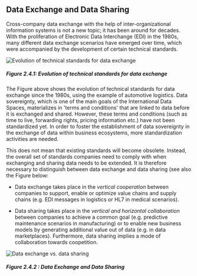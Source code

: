 ## Data Exchange and Data Sharing ##

Cross-company data exchange with the help of inter-organizational
information systems is not a new topic; it has been around for decades.
With the proliferation of Electronic Data Interchange (EDI) in the
1980s, many different data exchange scenarios have emerged over time,
which were accompanied by the development of certain technical
standards.

![Evolution of technical standards for data
exchange](../media/image13.png)
##### Figure 2.4.1: Evolution of technical standards for data exchange

The Figure above shows the evolution of
technical standards for data exchange since the 1980s, using the example
of automotive logistics. Data sovereignty, which is one of the main
goals of the International Data Spaces, materializes in  'terms and
conditions' that are linked to data before it is exchanged and shared.
However, these terms and conditions (such as time to live, forwarding
rights, pricing information etc.) have not been standardized yet. In
order to foster the establishment of data sovereignty in the exchange of
data within business ecosystems, more standardization activities are
needed.

This does not mean that existing standards will become obsolete.
Instead, the overall set of standards companies need to comply with when
exchanging and sharing data needs to be extended. It is therefore
necessary to distinguish between data exchange and data sharing (see
also the Figure below:

- Data exchange takes place in the *vertical cooperation* between
    companies to support, enable or optimize value chains and supply
    chains (e.g. EDI messages in logistics or HL7 in medical scenarios).

- Data sharing takes place in the *vertical and horizontal
    collaboration* between companies to achieve a common goal (e.g.
    predictive maintenance scenarios in manufacturing) or to enable new
    business models by generating additional value out of data (e.g. in
    data marketplaces). Furthermore, data sharing implies a mode of
    collaboration towards coopetition.

![Data exchange vs. data
sharing](../media/image14.png)
##### Figure 2.4.2 : Data Exchange and Data Sharing
